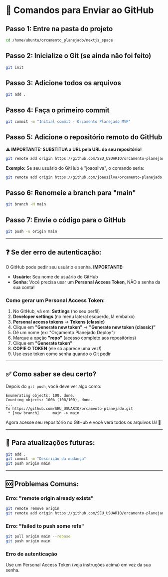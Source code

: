 
# 🚀 Comandos para Enviar ao GitHub

## Passo 1: Entre na pasta do projeto
```bash
cd /home/ubuntu/orcamento_planejado/nextjs_space
```

## Passo 2: Inicialize o Git (se ainda não foi feito)
```bash
git init
```

## Passo 3: Adicione todos os arquivos
```bash
git add .
```

## Passo 4: Faça o primeiro commit
```bash
git commit -m "Initial commit - Orçamento Planejado MVP"
```

## Passo 5: Adicione o repositório remoto do GitHub
**⚠️ IMPORTANTE: SUBSTITUA a URL pela URL do seu repositório!**

```bash
git remote add origin https://github.com/SEU_USUARIO/orcamento-planejado.git
```

**Exemplo:**
Se seu usuário do GitHub é "joaosilva", o comando seria:
```bash
git remote add origin https://github.com/joaosilva/orcamento-planejado.git
```

## Passo 6: Renomeie a branch para "main"
```bash
git branch -M main
```

## Passo 7: Envie o código para o GitHub
```bash
git push -u origin main
```

---

## ❓ Se der erro de autenticação:

O GitHub pode pedir seu usuário e senha. **IMPORTANTE:**

- **Usuário:** Seu nome de usuário do GitHub
- **Senha:** Você precisa usar um **Personal Access Token**, NÃO a senha da sua conta!

### Como gerar um Personal Access Token:

1. No GitHub, vá em: **Settings** (no seu perfil)
2. **Developer settings** (no menu lateral esquerdo, lá embaixo)
3. **Personal access tokens** → **Tokens (classic)**
4. Clique em **"Generate new token"** → **"Generate new token (classic)"**
5. Dê um nome (ex: "Orçamento Planejado Deploy")
6. Marque a opção **"repo"** (acesso completo aos repositórios)
7. Clique em **"Generate token"**
8. **COPIE O TOKEN** (ele só aparece uma vez!)
9. Use esse token como senha quando o Git pedir

---

## ✅ Como saber se deu certo?

Depois do `git push`, você deve ver algo como:

```
Enumerating objects: 100, done.
Counting objects: 100% (100/100), done.
...
To https://github.com/SEU_USUARIO/orcamento-planejado.git
 * [new branch]      main -> main
```

Agora acesse seu repositório no GitHub e você verá todos os arquivos lá! 🎉

---

## 🔄 Para atualizações futuras:

```bash
git add .
git commit -m "Descrição da mudança"
git push origin main
```

---

## 🆘 Problemas Comuns:

### Erro: "remote origin already exists"
```bash
git remote remove origin
git remote add origin https://github.com/SEU_USUARIO/orcamento-planejado.git
```

### Erro: "failed to push some refs"
```bash
git pull origin main --rebase
git push origin main
```

### Erro de autenticação
Use um Personal Access Token (veja instruções acima) em vez da sua senha.

